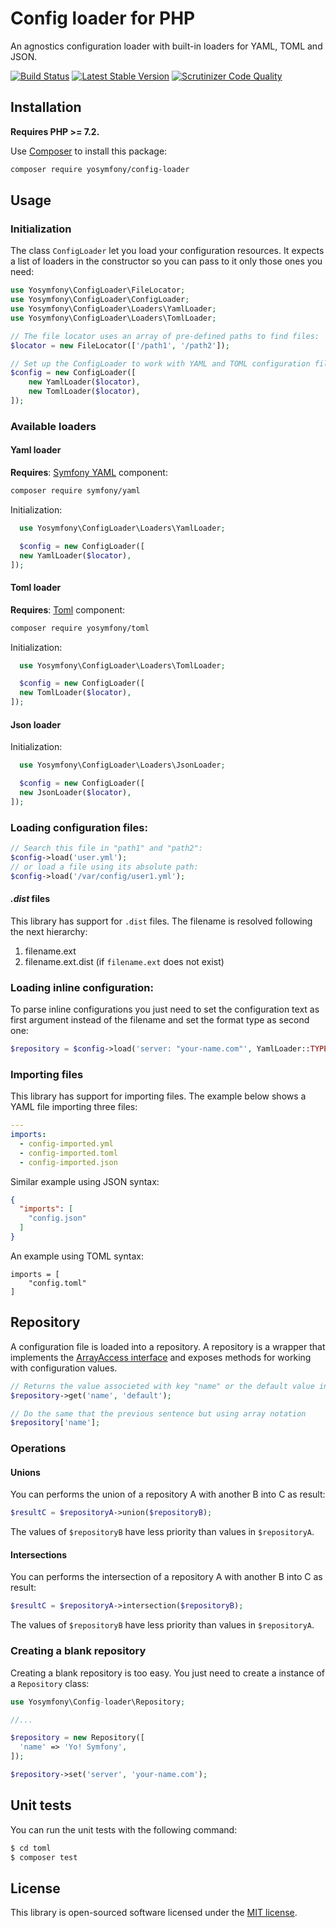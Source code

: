 Config loader for PHP
=====================

An agnostics configuration loader with built-in loaders for YAML, TOML and JSON.

[![Build Status](https://travis-ci.org/yosymfony/config-loader.png?branch=master)](https://travis-ci.org/yosymfony/config-loader)
[![Latest Stable Version](https://poser.pugx.org/yosymfony/config-loader/v/stable.png)](https://packagist.org/packages/yosymfony/config-loader)
[![Scrutinizer Code Quality](https://scrutinizer-ci.com/g/yosymfony/Config-loader/badges/quality-score.png?b=master)](https://scrutinizer-ci.com/g/yosymfony/Config-loader/?branch=master)

Installation
------------

**Requires PHP >= 7.2.**

Use [Composer](http://getcomposer.org/) to install this package:

```bash
composer require yosymfony/config-loader
```

Usage
-----

### Initialization
The class `ConfigLoader` let you load your configuration resources. It expects a list of
loaders in the constructor so you can pass to it only those ones you need:

```php
use Yosymfony\ConfigLoader\FileLocator;
use Yosymfony\ConfigLoader\ConfigLoader;
use Yosymfony\ConfigLoader\Loaders\YamlLoader;
use Yosymfony\ConfigLoader\Loaders\TomlLoader;

// The file locator uses an array of pre-defined paths to find files:
$locator = new FileLocator(['/path1', '/path2']);

// Set up the ConfigLoader to work with YAML and TOML configuration files:
$config = new ConfigLoader([
    new YamlLoader($locator),
    new TomlLoader($locator),
]);
```

### Available loaders
#### Yaml loader
  **Requires**: [Symfony YAML](https://github.com/symfony/yaml) component:
  ```bash
  composer require symfony/yaml
  ```

  Initialization:
  ```php
	use Yosymfony\ConfigLoader\Loaders\YamlLoader;

	$config = new ConfigLoader([
    new YamlLoader($locator),
  ]);
  ```

#### Toml loader
  **Requires**: [Toml](https://github.com/yosymfony/toml) component:
  ```bash
  composer require yosymfony/toml
  ```

  Initialization:
  ```php
	use Yosymfony\ConfigLoader\Loaders\TomlLoader;

	$config = new ConfigLoader([
    new TomlLoader($locator),
  ]);
  ```
#### Json loader
  Initialization:
  ```php
	use Yosymfony\ConfigLoader\Loaders\JsonLoader;

	$config = new ConfigLoader([
    new JsonLoader($locator),
  ]);
  ```
### Loading configuration files:

```php
// Search this file in "path1" and "path2":
$config->load('user.yml');
// or load a file using its absolute path:
$config->load('/var/config/user1.yml');
```

#### *.dist* files

This library has support for `.dist` files. The filename is resolved following the next hierarchy:

1. filename.ext
2. filename.ext.dist (if `filename.ext` does not exist)

### Loading inline configuration:

To parse inline configurations you just need to set the configuration text as first argument instead of the filename 
and set the format type as second one:

```php    
$repository = $config->load('server: "your-name.com"', YamlLoader::TYPE);
```

### Importing files

This library has support for importing files.
The example below shows a YAML file importing three files:

```yaml
---
imports:
  - config-imported.yml
  - config-imported.toml
  - config-imported.json
```

Similar example using JSON syntax:

```json
{
  "imports": [
    "config.json"
  ]
}
```

An example using TOML syntax:

```
imports = [
    "config.toml"
]
```

Repository
----------

A configuration file is loaded into a repository. A repository is a wrapper
that implements the [ArrayAccess interface](http://php.net/manual/en/class.arrayaccess.php) and exposes methods for working
with configuration values.

```php
// Returns the value associeted with key "name" or the default value in case not found
$repository->get('name', 'default');

// Do the same that the previous sentence but using array notation
$repository['name'];
```

### Operations

#### Unions

You can performs the union of a repository A with another B into C as result:

```php
$resultC = $repositoryA->union($repositoryB);
```

The values of `$repositoryB` have less priority than values in `$repositoryA`.

#### Intersections

You can performs the intersection of a repository A with another B into C as result:
```php
$resultC = $repositoryA->intersection($repositoryB);
```

The values of `$repositoryB` have less priority than values in `$repositoryA`.

### Creating a blank repository

Creating a blank repository is too easy. You just need to create a instance of
a `Repository` class:

```php
use Yosymfony\Config-loader\Repository;

//...

$repository = new Repository([
  'name' => 'Yo! Symfony',
]);

$repository->set('server', 'your-name.com');
```

Unit tests
----------

You can run the unit tests with the following command:

```bash
$ cd toml
$ composer test
```

License
-------

This library is open-sourced software licensed under the
[MIT license](http://opensource.org/licenses/MIT).

